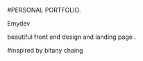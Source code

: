 #PERSONAL PORTFOLIO.

Emydev 

beautiful front end design and landing page .


#inspired by bitany chaing
